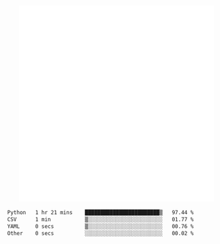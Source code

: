 <div align="center">
    <a href="https://konst.fish">
        <img src="https://raw.githubusercontent.com/konstfish/konstfish/master/fish.svg" alt="Logo" width="450"/>
    </a>
</div>

<!--START_SECTION:waka-->

```text
Python   1 hr 21 mins    ████████████████████████▒   97.44 %
CSV      1 min           ▒░░░░░░░░░░░░░░░░░░░░░░░░   01.77 %
YAML     0 secs          ▒░░░░░░░░░░░░░░░░░░░░░░░░   00.76 %
Other    0 secs          ░░░░░░░░░░░░░░░░░░░░░░░░░   00.02 %
```

<!--END_SECTION:waka-->
